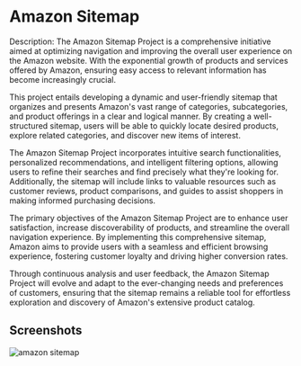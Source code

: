 # Amazon Sitemap
Description:
The Amazon Sitemap Project is a comprehensive initiative aimed at optimizing navigation and improving the overall user experience on the Amazon website. With the exponential growth of products and services offered by Amazon, ensuring easy access to relevant information has become increasingly crucial.

This project entails developing a dynamic and user-friendly sitemap that organizes and presents Amazon's vast range of categories, subcategories, and product offerings in a clear and logical manner. By creating a well-structured sitemap, users will be able to quickly locate desired products, explore related categories, and discover new items of interest.

The Amazon Sitemap Project incorporates intuitive search functionalities, personalized recommendations, and intelligent filtering options, allowing users to refine their searches and find precisely what they're looking for. Additionally, the sitemap will include links to valuable resources such as customer reviews, product comparisons, and guides to assist shoppers in making informed purchasing decisions.

The primary objectives of the Amazon Sitemap Project are to enhance user satisfaction, increase discoverability of products, and streamline the overall navigation experience. By implementing this comprehensive sitemap, Amazon aims to provide users with a seamless and efficient browsing experience, fostering customer loyalty and driving higher conversion rates.

Through continuous analysis and user feedback, the Amazon Sitemap Project will evolve and adapt to the ever-changing needs and preferences of customers, ensuring that the sitemap remains a reliable tool for effortless exploration and discovery of Amazon's extensive product catalog.

## Screenshots
![amazon sitemap](https://github.com/biswajit-nath/amazon-sitemap/main/amazon_sitemap_design.png)
